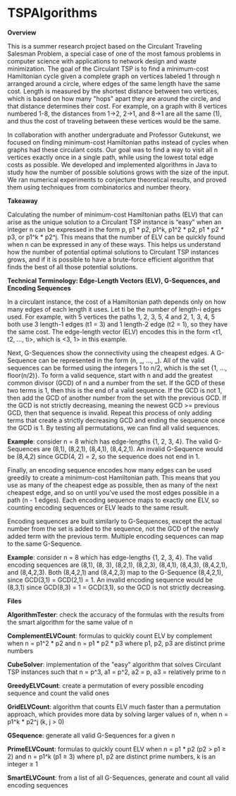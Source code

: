 # TSPAlgorithms

**Overview**

This is a summer research project based on the Circulant Traveling Salesman Problem, a special case of one of the most famous problems in computer science with applications to network design and waste minimization. The goal of the Circulant TSP is to find a minimum-cost Hamiltonian cycle given a complete graph on vertices labeled 1 through n arranged around a circle, where edges of the same length have the same cost. Length is measured by the shortest distance between two vertices, which is based on how many "hops" apart they are around the circle, and that distance determines their cost. For example, on a graph with 8 vertices numbered 1-8, the distances from 1→2, 2→1, and 8→1 are all the same (1), and thus the cost of traveling between these vertices would be the same.

In collaboration with another undergraduate and Professor Gutekunst, we focused on finding minimum-cost Hamiltonian paths instead of cycles when graphs had these circulant costs. Our goal was to find a way to visit all n vertices exactly once in a single path, while using the lowest total edge costs as possible. We developed and implemented algorithms in Java to study how the number of possible solutions grows with the size of the input. We ran numerical experiments to conjecture theoretical results, and proved them using techniques from combinatorics and number theory.

**Takeaway**

Calculating the number of minimum-cost Hamiltonian paths (ELV) that can arise as the unique solution to a Circulant TSP instance is “easy” when an integer n can be expressed in the form p, p1 * p2, p1^k, p1^2 * p2, p1 * p2 * p3, or p1^k * p2^j. This means that the number of ELV can be quickly found when n can be expressed in any of these ways. This helps us understand how the number of potential optimal solutions to Circulant TSP instances grows, and if it is possible to have a brute-force efficient algorithm that finds the best of all those potential solutions.

**Technical Terminology: Edge-Length Vectors (ELV), G-Sequences, and Encoding Sequences**

In a circulant instance, the cost of a Hamiltonian path depends only on how many edges of each length it uses. Let ti be the number of length-i edges used. For example, with 5 vertices the paths 1, 2, 3, 5, 4 and 2, 1, 3, 4, 5 both use 3 length-1 edges (t1 = 3) and 1 length-2 edge (t2 = 1), so they have the same cost. The edge-length vector (ELV) encodes this in the form <t1, t2, …, ti>, which is <3, 1> in this example.

Next, G-Sequences show the connectivity using the cheapest edges. A G-Sequence can be represented in the form (n, _, …, _). All of the valid sequences can be formed using the integers 1 to n/2, which is the set {1, …, floor(n/2)}. To form a valid sequence, start with n and add the greatest common divisor (GCD) of n and a number from the set. If the GCD of these two terms is 1, then this is the end of a valid sequence. If the GCD is not 1, then add the GCD of another number from the set with the previous GCD. If the GCD is not strictly decreasing, meaning the newest GCD >= previous GCD, then that sequence is invalid. Repeat this process of only adding terms that create a strictly decreasing GCD and ending the sequence once the GCD is 1. By testing all permutations, we can find all valid sequences. 

**Example**: consider n = 8 which has edge-lengths {1, 2, 3, 4}. The valid G-Sequences are (8,1), (8,2,1), (8,4,1), (8,4,2,1). An invalid G-Sequence would be (8,4,2) since GCD(4, 2) = 2, so the sequence does not end in 1.

Finally, an encoding sequence encodes how many edges can be used greedily to create a minimum-cost Hamiltonian path. This means that you use as many of the cheapest edge as possible, then as many of the next cheapest edge, and so on until you’ve used the most edges possible in a path (n - 1 edges). Each encoding sequence maps to exactly one ELV, so counting encoding sequences or ELV leads to the same result. 

Encoding sequences are built similarly to G-Sequences, except the actual number from the set is added to the sequence, not the GCD of the newly added term with the previous term. Multiple encoding sequences can map to the same G-Sequence.

**Example**: consider n = 8 which has edge-lengths {1, 2, 3, 4}. The valid encoding sequences are (8,1), (8, 3), (8,2,1), (8,2,3), (8,4,1), (8,4,3), (8,4,2,1), and (8,4,2,3). Both (8,4,2,1) and (8,4,2,3) map to the G-Sequence (8,4,2,1), since GCD(3,1) = GCD(2,1) = 1. An invalid encoding sequence would be (8,3,1) since GCD(8,3) = 1 = GCD(3,1), so the GCD is not strictly decreasing.


**Files**

**AlgorithmTester**: check the accuracy of the formulas with the results from the smart algorithm for the same value of n

**ComplementELVCount**: formulas to quickly count ELV by complement when n = p1^2 * p2 and n = p1 * p2 * p3 where p1, p2, p3 are distinct prime numbers

**CubeSolver**: implementation of the "easy" algorithm that solves Circulant TSP instances such that n = p^3, a1 = p^2, a2 = p, a3 = relatively prime to n

**GreedyELVCount**: create a permutation of every possible encoding sequence and count the valid ones

**GridELVCount**: algorithm that counts ELV much faster than a permutation approach, which provides more data by solving larger values of n, when n = p1^k * p2^j (k, j > 0) 

**GSequence**: generate all valid G-Sequences for a given n

**PrimeELVCount**: formulas to quickly count ELV when n = p1 * p2 (p2 > p1 ≥ 2) and n = p1^k (p1 ≥ 3) where p1, p2 are distinct prime numbers, k is an integer ≥ 1

**SmartELVCount**: from a list of all G-Sequences, generate and count all valid encoding sequences
